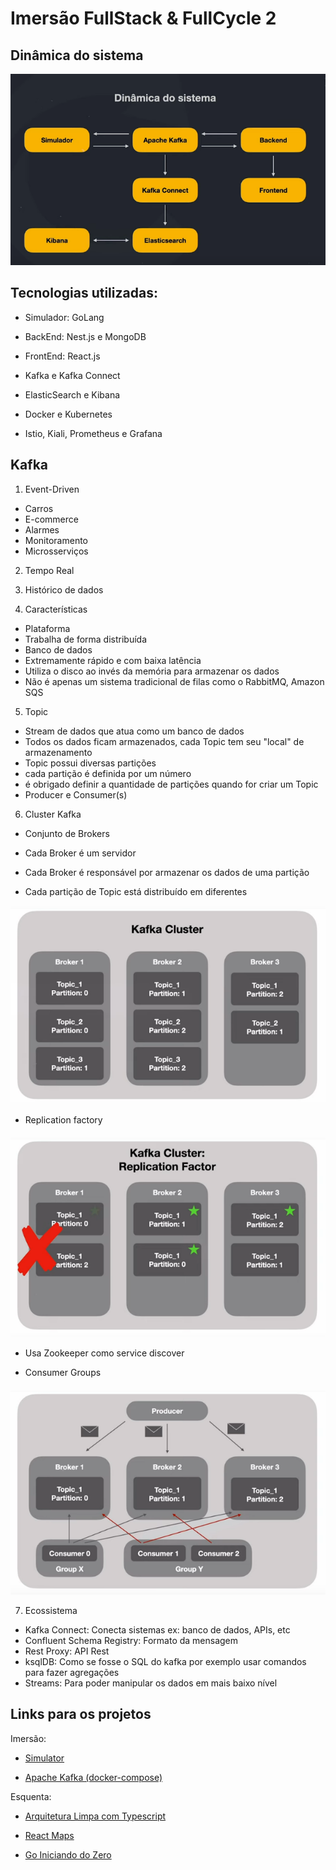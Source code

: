 # Imersão FullStack & FullCycle 2

## Dinâmica do sistema

<img src="./images/dinamica-sistema.png" alt="dinâmica do sistema"/>

## Tecnologias utilizadas:

- Simulador: GoLang

- BackEnd: Nest.js e MongoDB

- FrontEnd: React.js

- Kafka e Kafka Connect

- ElasticSearch e Kibana

- Docker e Kubernetes

- Istio, Kiali, Prometheus e Grafana

## Kafka

1. Event-Driven

  - Carros
  - E-commerce
  - Alarmes
  - Monitoramento
  - Microsserviços

2. Tempo Real

3. Histórico de dados

4. Características

  - Plataforma
  - Trabalha de forma distribuída
  - Banco de dados
  - Extremamente rápido e com baixa latência
  - Utiliza o disco ao invés da memória para armazenar os dados
  - Não é apenas um sistema tradicional de filas como o RabbitMQ, Amazon SQS

5. Topic

  - Stream de dados que atua como um banco de dados
  - Todos os dados ficam armazenados, cada Topic tem seu "local" de armazenamento
  - Topic possui diversas partições
  - cada partição é definida por um número
  - é obrigado definir a quantidade de partições quando for criar um Topic
  - Producer e Consumer(s)

6. Cluster Kafka

  - Conjunto de Brokers
  
  - Cada Broker é um servidor
  
  - Cada Broker é responsável por armazenar os dados de uma partição
  
  - Cada partição de Topic está distribuído em diferentes 
  
  <img src="./images/cluster-kafka.png" alt="Cluster Kafka"/>

  - Replication factory

  <img src="./images/replication-kafka.png" alt="Replication Factory"/>

  - Usa Zookeeper como service discover
  
  - Consumer Groups

  <img src="./images/consumers-groups-kafka.png" alt="Consumer Groups"/>

7. Ecossistema

  - Kafka Connect: Conecta sistemas ex: banco de dados, APIs, etc
  - Confluent Schema Registry: Formato da mensagem
  - Rest Proxy: API Rest
  - ksqlDB: Como se fosse o SQL do kafka por exemplo usar comandos para fazer agregações
  - Streams: Para poder manipular os dados em mais baixo nível

## Links para os projetos

Imersão:

- [Simulator](./simulator/README.md)

- [Apache Kafka (docker-compose)](./apache-kafka/docker-compose.yaml)

Esquenta: 

- [Arquitetura Limpa com Typescript](https://github.com/rodolfoHOk/fullcycle.typescrit-clean-arch)

- [React Maps](https://github.com/rodolfoHOk/fullcycle.react-maps)

- [Go Iniciando do Zero](https://github.com/rodolfoHOk/fullcycle.go-init-from-zero)
